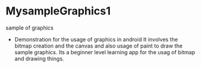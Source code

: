 # MysampleGraphics1
sample of graphics
* Demonstration for the usage of graphics in android
It involves the bitmap creation and the canvas and also usage of paint to draw the sample graphics.
Its a beginner level learning app for the usag of bitmap and drawing things.

